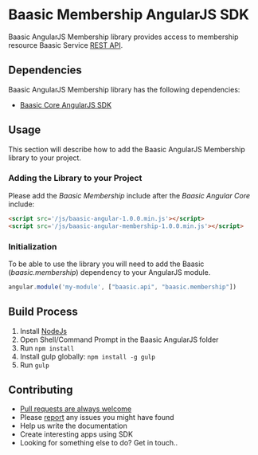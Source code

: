 # Baasic Membership AngularJS SDK

Baasic AngularJS Membership library provides access to membership resource Baasic Service [REST API](https://api.baasic.com/vX).

## Dependencies

Baasic AngularJS Membership library has the following dependencies:

* [Baasic Core AngularJS SDK](../../../baasic-sdk-angularjs-core)

## Usage

This section will describe how to add the Baasic AngularJS Membership library to your project.

### Adding the Library to your Project

Please add the _Baasic Membership_ include after the _Baasic Angular Core_ include:

```html
<script src='/js/baasic-angular-1.0.0.min.js'></script>
<script src='/js/baasic-angular-membership-1.0.0.min.js'></script>
```

### Initialization

To be able to use the library you will need to add the Baasic (_baasic.membership_) dependency to your AngularJS module.

```javascript
angular.module('my-module', ["baasic.api", "baasic.membership"])
```

## Build Process

1. Install [NodeJs](http://nodejs.org/download/)
2. Open Shell/Command Prompt in the Baasic AngularJS folder
3. Run `npm install`
4. Install gulp globally: `npm install -g gulp`
5. Run `gulp`

## Contributing

* [Pull requests are always welcome](../../../baasic-sdk-angularjs-membership/pulls)
* Please [report](../../../baasic-sdk-angularjs-membership/issues) any issues you might  have found
* Help us write the documentation
* Create interesting apps using SDK
* Looking for something else to do? Get in touch..
